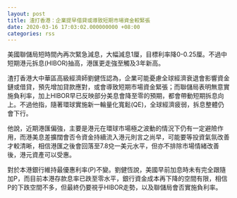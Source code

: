 ```yaml
---
layout: post
title: 渣打香港：企業提早借貸或導致短期市場資金較緊張
date: 2020-03-16 17:03:02.000000000 +08:00
categories: rss
---
```


美國聯儲局短時間內再次緊急減息，大幅減息1厘，目標利率降0-0.25厘。不過中短期港元拆息(HIBOR)抽高，港匯更走強至觸及3年新高。

渣打香港大中華區高級經濟師劉健恆認為，企業可能憂慮全球經濟衰退會影響資金鏈或借貸，預先增加貸款應對，或會導致短期市場資金緊張；而聯儲局表明無意實施負利率，加上HIBOR早已反映部分美息會降至零的預期，都會帶動短期拆息向上。不過他指，隨著環球實施新一輪量化寬鬆(QE)，全球經濟疲弱，拆息整體仍會下行。

他說，近期港匯偏強，主要是港元在環球市場極之波動的情況下仍有一定避險作用，而港美息差擴闊會否令資金持續流入港元則言之尚早，可能要等投資氣氛改善才較清晰，相信港匯之後會回落至7.8兌一美元水平，但亦不排除市場情緒改善後，港元資產可以受惠。

對於本港銀行維持最優惠利率(P)不變。劉健恆說，美國早前加息時未有完全跟隨加P，而目前本港存款息率已跌至零水平，銀行資金成本再下降的空間有限，相信P的下跌空間不多，但最終仍要視乎HIBOR走勢，以及聯儲局會否實施負利率。

